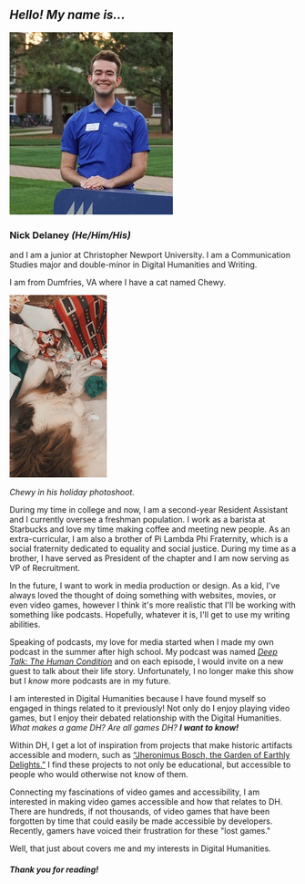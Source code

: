 ## _Hello! My name is..._
![Man smiling in blue uniform polo.](https://github.com/nickpdel/COMM350-Blogs/blob/main/images/headshot2.jpeg)

### Nick Delaney _(He/Him/His)_

and I am a junior at Christopher Newport University. I am a Communication Studies major and double-minor in Digital Humanities and Writing.

I am from Dumfries, VA where I have a cat named Chewy.

![Cat laying with holiday wrapping paper.](https://github.com/nickpdel/COMM350-Blogs/blob/main/images/chewy2.jpg)

_Chewy in his holiday photoshoot._

During my time in college and now, I am a second-year Resident Assistant and I currently oversee a freshman population. I work as a barista at Starbucks and love my time making coffee and meeting new people. As an extra-curricular, I am also a brother of Pi Lambda Phi Fraternity, which is a social fraternity dedicated to equality and social justice. During my time as a brother, I have served as President of the chapter and I am now serving as VP of Recruitment.

In the future, I want to work in media production or design. As a kid, I've always loved the thought of doing something with websites, movies, or even video games, however I think it's more realistic that I'll be working with something like podcasts. Hopefully, whatever it is, I'll get to use my writing abilities.

Speaking of podcasts, my love for media started when I made my own podcast in the summer after high school. My podcast was named [_Deep Talk: The Human Condition_](https://open.spotify.com/show/0rr9jR9qK1lwl8f732nDFT) and on each episode, I would invite on a new guest to talk about their life story. Unfortunately, I no longer make this show but I _know_ more podcasts are in my future.

I am interested in Digital Humanities because I have found myself so engaged in things related to it previously! Not only do I enjoy playing video games, but I enjoy their debated relationship with the Digital Humanities. _What makes a game DH? Are all games DH? **I want to know!**_

Within DH, I get a lot of inspiration from projects that make historic artifacts accessible and modern, such as [“Jheronimus Bosch, the Garden of Earthly Delights.”](https://archief.ntr.nl/tuinderlusten/en.html#) I find these projects to not only be educational, but accessible to people who would otherwise not know of them.

Connecting my fascinations of video games and accessibility, I am interested in making video games accessible and how that relates to DH. There are hundreds, if not thousands, of video games that have been forgotten by time that could easily be made accessible by developers. Recently, gamers have voiced their frustration for these "lost games."

Well, that just about covers me and my interests in Digital Humanities.

#### _Thank you for reading!_
